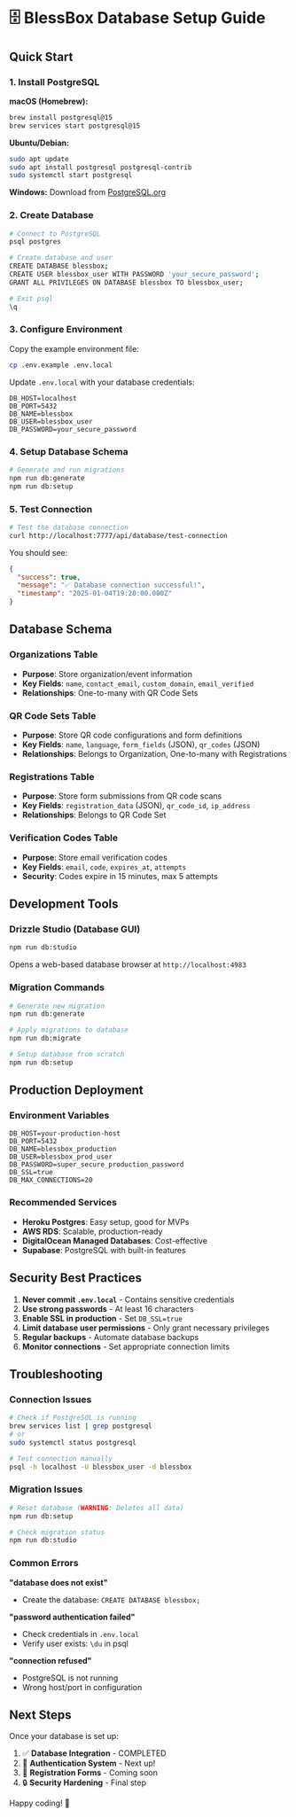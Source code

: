 # 🗄️ BlessBox Database Setup Guide

## Quick Start

### 1. Install PostgreSQL

**macOS (Homebrew):**
```bash
brew install postgresql@15
brew services start postgresql@15
```

**Ubuntu/Debian:**
```bash
sudo apt update
sudo apt install postgresql postgresql-contrib
sudo systemctl start postgresql
```

**Windows:**
Download from [PostgreSQL.org](https://www.postgresql.org/download/windows/)

### 2. Create Database

```bash
# Connect to PostgreSQL
psql postgres

# Create database and user
CREATE DATABASE blessbox;
CREATE USER blessbox_user WITH PASSWORD 'your_secure_password';
GRANT ALL PRIVILEGES ON DATABASE blessbox TO blessbox_user;

# Exit psql
\q
```

### 3. Configure Environment

Copy the example environment file:
```bash
cp .env.example .env.local
```

Update `.env.local` with your database credentials:
```env
DB_HOST=localhost
DB_PORT=5432
DB_NAME=blessbox
DB_USER=blessbox_user
DB_PASSWORD=your_secure_password
```

### 4. Setup Database Schema

```bash
# Generate and run migrations
npm run db:generate
npm run db:setup
```

### 5. Test Connection

```bash
# Test the database connection
curl http://localhost:7777/api/database/test-connection
```

You should see:
```json
{
  "success": true,
  "message": "✅ Database connection successful!",
  "timestamp": "2025-01-04T19:20:00.000Z"
}
```

## Database Schema

### Organizations Table
- **Purpose**: Store organization/event information
- **Key Fields**: `name`, `contact_email`, `custom_domain`, `email_verified`
- **Relationships**: One-to-many with QR Code Sets

### QR Code Sets Table
- **Purpose**: Store QR code configurations and form definitions
- **Key Fields**: `name`, `language`, `form_fields` (JSON), `qr_codes` (JSON)
- **Relationships**: Belongs to Organization, One-to-many with Registrations

### Registrations Table
- **Purpose**: Store form submissions from QR code scans
- **Key Fields**: `registration_data` (JSON), `qr_code_id`, `ip_address`
- **Relationships**: Belongs to QR Code Set

### Verification Codes Table
- **Purpose**: Store email verification codes
- **Key Fields**: `email`, `code`, `expires_at`, `attempts`
- **Security**: Codes expire in 15 minutes, max 5 attempts

## Development Tools

### Drizzle Studio (Database GUI)
```bash
npm run db:studio
```
Opens a web-based database browser at `http://localhost:4983`

### Migration Commands
```bash
# Generate new migration
npm run db:generate

# Apply migrations to database
npm run db:migrate

# Setup database from scratch
npm run db:setup
```

## Production Deployment

### Environment Variables
```env
DB_HOST=your-production-host
DB_PORT=5432
DB_NAME=blessbox_production
DB_USER=blessbox_prod_user
DB_PASSWORD=super_secure_production_password
DB_SSL=true
DB_MAX_CONNECTIONS=20
```

### Recommended Services
- **Heroku Postgres**: Easy setup, good for MVPs
- **AWS RDS**: Scalable, production-ready
- **DigitalOcean Managed Databases**: Cost-effective
- **Supabase**: PostgreSQL with built-in features

## Security Best Practices

1. **Never commit `.env.local`** - Contains sensitive credentials
2. **Use strong passwords** - At least 16 characters
3. **Enable SSL in production** - Set `DB_SSL=true`
4. **Limit database user permissions** - Only grant necessary privileges
5. **Regular backups** - Automate database backups
6. **Monitor connections** - Set appropriate connection limits

## Troubleshooting

### Connection Issues
```bash
# Check if PostgreSQL is running
brew services list | grep postgresql
# or
sudo systemctl status postgresql

# Test connection manually
psql -h localhost -U blessbox_user -d blessbox
```

### Migration Issues
```bash
# Reset database (WARNING: Deletes all data)
npm run db:setup

# Check migration status
npm run db:studio
```

### Common Errors

**"database does not exist"**
- Create the database: `CREATE DATABASE blessbox;`

**"password authentication failed"**
- Check credentials in `.env.local`
- Verify user exists: `\du` in psql

**"connection refused"**
- PostgreSQL is not running
- Wrong host/port in configuration

## Next Steps

Once your database is set up:
1. ✅ **Database Integration** - COMPLETED
2. 🔄 **Authentication System** - Next up!
3. 📝 **Registration Forms** - Coming soon
4. 🔒 **Security Hardening** - Final step

Happy coding! 🚀